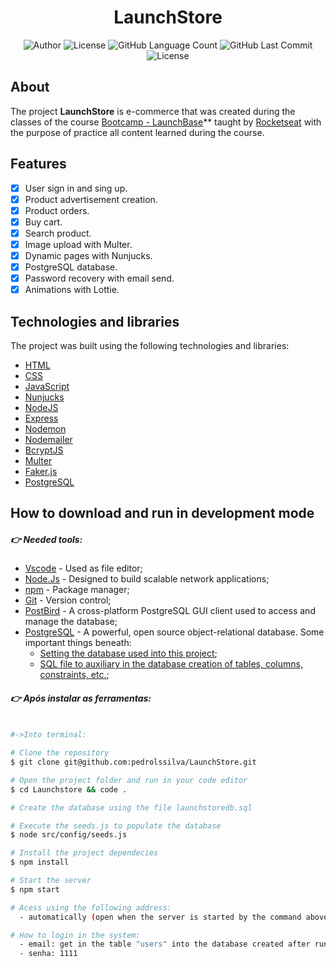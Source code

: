 <h1 align="center">
    LaunchStore
</h1>

<p align="center">
	<img alt="Author" src="https://img.shields.io/badge/Author-Pedro%20L%20S%20Silva-6558c3?style=plastic" />
	<img alt="License" src="https://img.shields.io/badge/license-MIT-6558C3?style=plastic" />
	<img alt="GitHub Language Count" src="https://img.shields.io/github/languages/count/pedrolssilva/LaunchStore?color=6558C3&style=plastic" />
	<img alt="GitHub Last Commit" src="https://img.shields.io/github/last-commit/pedrolssilva/LaunchStore?color=6558C3&style=plastic" />
	<img alt="License" src="https://img.shields.io/badge/status-Conclu%C3%ADdo-6558C3?style=plastic" />
</p>

## About

The project **LaunchStore** is e-commerce that was created during the classes of the course [Bootcamp - LaunchBase](https://github.com/pedrolssilva/LaunchBase-3_0)** taught by [Rocketseat](https://rocketseat.com.br/) with the purpose of practice all content learned during the course.

## Features

- [X] User sign in and sing up.
- [X] Product advertisement creation.
- [X] Product orders.
- [X] Buy cart.
- [X] Search product.
- [X] Image upload with Multer.
- [X] Dynamic pages with  Nunjucks.
- [X] PostgreSQL database.
- [X] Password recovery with email send.
- [X] Animations with Lottie.

## Technologies and libraries

The project was built using the following technologies and libraries:
- [HTML](https://developer.mozilla.org/pt-BR/docs/Web/HTML)
- [CSS](https://developer.mozilla.org/pt-BR/docs/Web/CSS)
- [JavaScript](https://developer.mozilla.org/pt-BR/docs/Web/JavaScript)
- [Nunjucks](https://mozilla.github.io/nunjucks/)
- [NodeJS](https://nodejs.org/pt-br/)
- [Express](https://expressjs.com/pt-br/)
- [Nodemon](https://nodemon.io/)
- [Nodemailer](https://nodemailer.com/about/)
- [BcryptJS](https://github.com/dcodeIO/bcrypt.js)
- [Multer](https://github.com/expressjs/multer)
- [Faker.js](https://github.com/Marak/Faker.js)
- [PostgreSQL](https://www.postgresql.org/)

## How to download and run in development mode

##### 👉 Needed tools:

- [Vscode](https://code.visualstudio.com/) - Used as file editor; 
- [Node.Js](https://nodejs.org/en/) - Designed to build scalable network applications;
- [npm](https://www.npmjs.com/) - Package manager;
- [Git](https://git-scm.com/downloads) - Version control;
- [PostBird](https://www.electronjs.org/apps/postbird) - A cross-platform PostgreSQL GUI client used to access and manage the database;
- [PostgreSQL](https://www.postgresql.org/download/) - A powerful, open source object-relational database. Some important things beneath:
    - [Setting the database used into this project](https://github.com/pedrolssilva/LaunchStore/blob/master/src/config/db.js);
    - [SQL file to auxiliary in the database creation of tables, columns, constraints, etc.](https://github.com/pedrolssilva/LaunchStore/blob/master/launchstoredb.sql);


##### 👉 Após instalar as ferramentas:

```bash

#->Into terminal:

# Clone the repository
$ git clone git@github.com:pedrolssilva/LaunchStore.git

# Open the project folder and run in your code editor
$ cd Launchstore && code .

# Create the database using the file launchstoredb.sql

# Execute the seeds.js to populate the database
$ node src/config/seeds.js

# Install the project dependecies
$ npm install

# Start the server
$ npm start

# Acess using the following address:
  - automatically (open when the server is started by the command above), if not open a new browser page, type: http://localhost:3000/

# How to login in the system:
  - email: get in the table "users" into the database created after run the seeds.js;
  - senha: 1111
  ```

